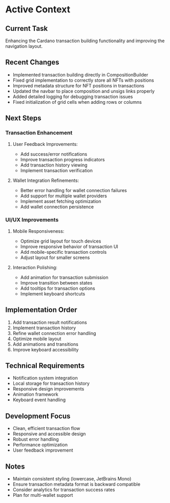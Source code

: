 # Active Context

## Current Task
Enhancing the Cardano transaction building functionality and improving the navigation layout.

## Recent Changes
- Implemented transaction building directly in CompositionBuilder
- Fixed grid implementation to correctly store all NFTs with positions
- Improved metadata structure for NFT positions in transactions
- Updated the navbar to place composition and unsigs links properly
- Added detailed logging for debugging transaction issues
- Fixed initialization of grid cells when adding rows or columns

## Next Steps

### Transaction Enhancement
1. User Feedback Improvements:
   - Add success/error notifications
   - Improve transaction progress indicators
   - Add transaction history viewing
   - Implement transaction verification

2. Wallet Integration Refinements:
   - Better error handling for wallet connection failures
   - Add support for multiple wallet providers
   - Implement asset fetching optimization
   - Add wallet connection persistence

### UI/UX Improvements
1. Mobile Responsiveness:
   - Optimize grid layout for touch devices
   - Improve responsive behavior of transaction UI
   - Add mobile-specific transaction controls
   - Adjust layout for smaller screens

2. Interaction Polishing:
   - Add animation for transaction submission
   - Improve transition between states
   - Add tooltips for transaction options
   - Implement keyboard shortcuts

## Implementation Order
1. Add transaction result notifications
2. Implement transaction history
3. Refine wallet connection error handling
4. Optimize mobile layout
5. Add animations and transitions
6. Improve keyboard accessibility

## Technical Requirements
- Notification system integration
- Local storage for transaction history
- Responsive design improvements
- Animation framework
- Keyboard event handling

## Development Focus
- Clean, efficient transaction flow
- Responsive and accessible design
- Robust error handling
- Performance optimization
- User feedback improvement

## Notes
- Maintain consistent styling (lowercase, JetBrains Mono)
- Ensure transaction metadata format is backward compatible
- Consider analytics for transaction success rates
- Plan for multi-wallet support 
